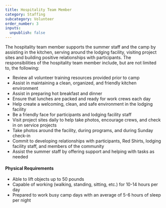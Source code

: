 ```yaml
---
title: Hospitality Team Member
category: Staffing
subcategory: Volunteer
order_number: 3
inputs:
  unpublish: false
---
```

The hospitality team member supports the summer staff and the camp by assisting in the kitchen, serving around the lodging facility, visiting project sites and building positive relationships with participants. The responsibilities of the hospitality team member include, but are not limited to, the following:

* Review all volunteer training resources provided prior to camp
* Assist in maintaining a clean, organized, and friendly kitchen environment
* Assist in preparing hot breakfast and dinner
* Ensure that lunches are packed and ready for work crews each day
* Help create a welcoming, clean, and safe environment in the lodging facility
* Be a friendly face for participants and lodging facility staff
* Visit project sites daily to help take photos, encourage crews, and check in on service projects
* Take photos around the facility, during programs, and during Sunday check-in
* Commit to developing relationships with participants, Red Shirts, lodging facility staff, and members of the community
* Assist the summer staff by offering support and helping with tasks as needed

#### Physical Requirements

* Able to lift objects up to 50 pounds
* Capable of working (walking, standing, sitting, etc.) for 10-14 hours per day
* Prepared to work busy camp days with an average of 5-6 hours of sleep per night